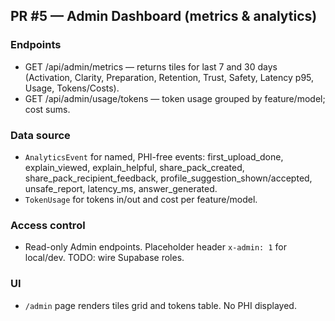 ## PR #5 — Admin Dashboard (metrics & analytics)

### Endpoints
- GET /api/admin/metrics — returns tiles for last 7 and 30 days (Activation, Clarity, Preparation, Retention, Trust, Safety, Latency p95, Usage, Tokens/Costs).
- GET /api/admin/usage/tokens — token usage grouped by feature/model; cost sums.

### Data source
- `AnalyticsEvent` for named, PHI-free events: first_upload_done, explain_viewed, explain_helpful, share_pack_created, share_pack_recipient_feedback, profile_suggestion_shown/accepted, unsafe_report, latency_ms, answer_generated.
- `TokenUsage` for tokens in/out and cost per feature/model.

### Access control
- Read-only Admin endpoints. Placeholder header `x-admin: 1` for local/dev. TODO: wire Supabase roles.

### UI
- `/admin` page renders tiles grid and tokens table. No PHI displayed.

